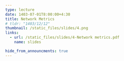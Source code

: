 ```yaml
---
type: lecture
date: 1403-07-01T8:00:00+4:30
title: Network Metrics
# tldr: "1403/12/12"
thumbnail: /static_files/slides/4.png
links:
  - url: /static_files/slides/4-Network metrics.pdf
    name: slides 

hide_from_announcments: true
---
```

